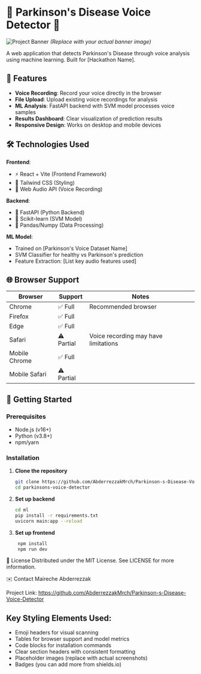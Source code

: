 # 🎤 Parkinson's Disease Voice Detector 🧠

![Project Banner](https://via.placeholder.com/1200x400?text=Parkinson's+Disease+Voice+Detector) 
*(Replace with your actual banner image)*

A web application that detects Parkinson's Disease through voice analysis using machine learning. Built for [Hackathon Name].

## 🌟 Features

- **Voice Recording**: Record your voice directly in the browser
- **File Upload**: Upload existing voice recordings for analysis
- **ML Analysis**: FastAPI backend with SVM model processes voice samples
- **Results Dashboard**: Clear visualization of prediction results
- **Responsive Design**: Works on desktop and mobile devices

## 🛠️ Technologies Used

**Frontend**:
- ⚡ React + Vite (Frontend Framework)
- 🎨 Tailwind CSS (Styling)
- 🎤 Web Audio API (Voice Recording)

**Backend**:
- 🐍 FastAPI (Python Backend)
- 🤖 Scikit-learn (SVM Model)
- 🐼 Pandas/Numpy (Data Processing)

**ML Model**:
- Trained on [Parkinson's Voice Dataset Name]
- SVM Classifier for healthy vs Parkinson's prediction
- Feature Extraction: [List key audio features used]

## 🌐 Browser Support

| Browser | Support | Notes |
|---------|---------|-------|
| Chrome  | ✅ Full | Recommended browser |
| Firefox | ✅ Full |  |
| Edge    | ✅ Full |  |
| Safari  | ⚠️ Partial | Voice recording may have limitations |
| Mobile Chrome | ✅ Full |  |
| Mobile Safari | ⚠️ Partial |  |

## 🚀 Getting Started

### Prerequisites
- Node.js (v16+)
- Python (v3.8+)
- npm/yarn

### Installation

1. **Clone the repository**
   ```bash
   git clone https://github.com/AbderrezzakMrch/Parkinson-s-Disease-Voice-Detector.git
   cd parkinsons-voice-detector

2. **Set up backend** 
   ```bash
   cd ml
   pip install -r requirements.txt
   uvicorn main:app --reload
   
3. **Set up frontend** 
   ```bash
    npm install
    npm run dev


📜 License
Distributed under the MIT License. See LICENSE for more information.

✉️ Contact
Maireche Abderrezzak 

Project Link: https://github.com/AbderrezzakMrch/Parkinson-s-Disease-Voice-Detector

## Key Styling Elements Used:
- Emoji headers for visual scanning
- Tables for browser support and model metrics
- Code blocks for installation commands
- Clear section headers with consistent formatting
- Placeholder images (replace with actual screenshots)
- Badges (you can add more from shields.io)
